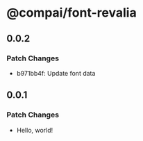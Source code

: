# @compai/font-revalia

## 0.0.2

### Patch Changes

- b971bb4f: Update font data

## 0.0.1

### Patch Changes

- Hello, world!
